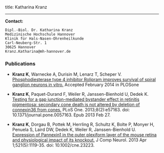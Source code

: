 title: Katharina Kranz

 
***


**Contact:**

	Dipl.-Biol. Dr. Katharina Kranz
	Medizinische Hochschule Hannover
	Klinik für Hals-Nasen-Ohrenheilkunde
	Carl-Neuberg-Str. 1
	30625 Hannover
	Kranz.Katharina@mh-hannover.de


### Publications


* **Kranz K**, Warnecke A, Durisin M, Lenarz T, Scheper V. [Phosphodiesterase type 4 inhibitor Rolipram improves survival of spiral ganglion neurons in vitro.](http://www.plosone.org/article/info%3Adoi%2F10.1371%2Fjournal.pone.0092157) Accepted February 2014 in PLOSone

* **Kranz K**, Paquet-Durand F, Weiler R, Janssen-Bienhold U, Dedek K.
[Testing for a gap junction-mediated bystander effect in retinitis pigmentosa: secondary cone death is not altered by deletion of connexin36 from cones.](http://www.plosone.org/article/info%3Adoi%2F10.1371%2Fjournal.pone.0057163) PLoS One. 2013;8(2):e57163. doi: 10.1371/journal.pone.0057163. Epub 2013 Feb 27.

* **Kranz K**, Dorgau B, Pottek M, Herrling R, Schultz K, Bolte P, Monyer H, Penuela S, Laird DW, Dedek K, Weiler R, Janssen-Bienhold U. 
[Expression of Pannexin1 in the outer plexiform layer of the mouse retina and physiological impact of its knockout.](http://onlinelibrary.wiley.com/doi/10.1002/cne.23223/abstract) J Comp Neurol. 2013 Apr 1;521(5):1119-35. doi: 10.1002/cne.23223.
